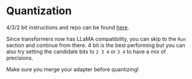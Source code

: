 # Quantization
4/3/2 bit instructions and repo can be found [here](https://github.com/megvii-research/Sparsebit/blob/main/large_language_models/llama/quantization/README.md).

Since transformers now has LLaMA compatibility, you can skip to the `Run` section and continue from there. 4 bit is the best performing but you can also try setting the candidate bits to `2 3 4` or `3 4` to have a mix of precisions.

Make sure you merge your adapter before quantizing!
